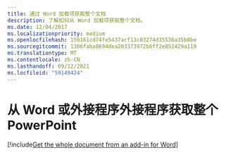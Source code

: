 ```yaml
---
title: 通过 Word 加载项获取整个文档
description: 了解如何从 Word 加载项获取整个文档。
ms.date: 12/04/2017
ms.localizationpriority: medium
ms.openlocfilehash: 158161cd74fe5437acf13c03274d35536a35b8be
ms.sourcegitcommit: 1306faba8694dea203373972b6ff2e852429a119
ms.translationtype: MT
ms.contentlocale: zh-CN
ms.lasthandoff: 09/12/2021
ms.locfileid: "59149424"
---
```

# <a name="get-the-whole-document-from-an-add-in-for-word-or-powerpoint"></a>从 Word 或外接程序外接程序获取整个PowerPoint

[!include[Get the whole document from an add-in for Word](../includes/file-get-the-whole-document-from-an-add-in-for-powerpoint-or-word.md)]
